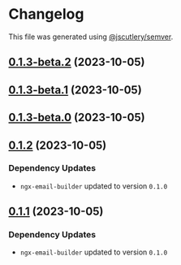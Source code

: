 # Changelog

This file was generated using [@jscutlery/semver](https://github.com/jscutlery/semver).

## [0.1.3-beta.2](https://github.com/wanoo21/ngb.email/compare/material-email-builder-0.1.3-beta.1...material-email-builder-0.1.3-beta.2) (2023-10-05)



## [0.1.3-beta.1](https://github.com/wanoo21/ngb.email/compare/material-email-builder-0.1.3-beta.0...material-email-builder-0.1.3-beta.1) (2023-10-05)



## [0.1.3-beta.0](https://github.com/wanoo21/ngb.email/compare/material-email-builder-0.1.2...material-email-builder-0.1.3-beta.0) (2023-10-05)



## [0.1.2](https://github.com/wanoo21/ngb.email/compare/material-email-builder-0.1.1...material-email-builder-0.1.2) (2023-10-05)

### Dependency Updates

* `ngx-email-builder` updated to version `0.1.0`


## [0.1.1](https://git.jetbrains.space/ngcomma/ngb/wlocalhost/compare/material-email-builder-0.1.0...material-email-builder-0.1.1) (2023-10-05)

### Dependency Updates

* `ngx-email-builder` updated to version `0.1.0`
